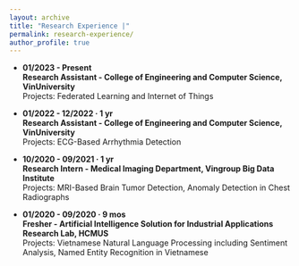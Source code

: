 ```yaml
---
layout: archive
title: "Research Experience |"
permalink: research-experience/
author_profile: true
---
```


* **01/2023 - Present**<br />
**Research Assistant - College of Engineering and Computer Science, VinUniversity**<br />
Projects: Federated Learning and Internet of Things

* **01/2022 - 12/2022 · 1 yr**<br />
**Research Assistant - College of Engineering and Computer Science, VinUniversity**<br />
Projects: ECG-Based Arrhythmia Detection

* **10/2020 - 09/2021 · 1 yr**<br />
**Research Intern - Medical Imaging Department, Vingroup Big Data Institute**<br />
Projects: MRI-Based Brain Tumor Detection, Anomaly Detection in Chest Radiographs

* **01/2020 - 09/2020 · 9 mos**<br />
**Fresher - Artificial Intelligence Solution for Industrial Applications Research Lab, HCMUS**<br />
Projects: Vietnamese Natural Language Processing including Sentiment Analysis, Named Entity Recognition in Vietnamese